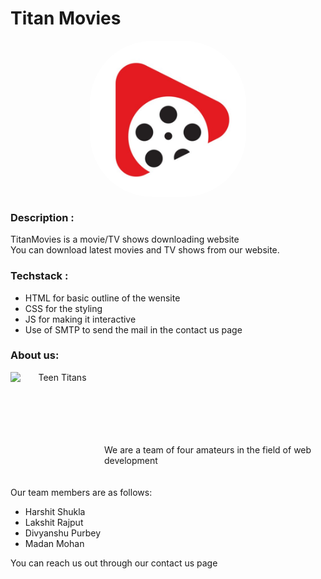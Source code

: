# Titan Movies
<p align='center'>
<img align='center' alt='TitanMovies' height='250px' width='250px' style="border-radius: 100px; " src="Devjam/Images/logo.jpg" >
</p>

### Description :

TitanMovies is a movie/TV shows downloading website<br>
You can download latest movies and TV shows from our website.

### Techstack : 

<ul>
  <li>HTML for basic outline of the wensite</li>
  <li>CSS for the styling</li>
  <li>JS for making it interactive</li>
  <li>Use of SMTP to send the mail in the contact us page</li>
</ul>

### About us:

<p align='center''>
<img align='left' alt='Teen Titans' height='150px' width='150px' src="https://www.stoneykins.com/Patterns/product_images/w/310/Teen_Titans_Logo_03_tn__73898_std.png" >
<br>
<br>
<br>
<br>
<br>
<br>
</p>


We are a team of four amateurs in the field of web development<br>
<br>                                    
Our team members are as follows:
<ul>
  <li>Harshit Shukla</li>
  <li>Lakshit Rajput</li>
  <li>Divyanshu Purbey</li>
  <li>Madan Mohan</li>
</ul>
                                                                
You can reach us out through our contact us page

